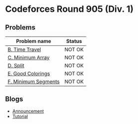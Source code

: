 # Codeforces Round 905 (Div. 1)

## Problems

|Problem name|Status|
|------------|---------|
| [B. Time Travel](problems/B._Time_Travel.md)|NOT OK|
| [C. Minimum Array](problems/C._Minimum_Array.md)|NOT OK|
| [D. Split](problems/D._Split.md)|NOT OK|
| [E. Good Colorings](problems/E._Good_Colorings.md)|NOT OK|
| [F. Minimum Segments](problems/F._Minimum_Segments.md)|NOT OK|
## Blogs

- [Announcement](blogs/Announcement.md)
- [Tutorial](blogs/Tutorial.md)
